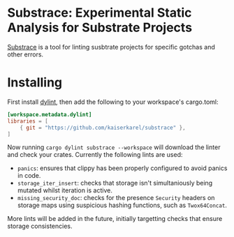 # Substrace: Experimental Static Analysis for Substrate Projects

[Substrace](https://github.com/kaiserkarel/substrace) is a tool for linting susbtrate projects for specific gotchas and other errors.

# Installing

First install [dylint](https://github.com/trailofbits/dylint), then add the following to your workspace's cargo.toml:

```toml
[workspace.metadata.dylint]
libraries = [
    { git = "https://github.com/kaiserkarel/substrace" },
]
```

Now running `cargo dylint substrace --workspace` will download the linter and check your crates. Currently the following lints are used:

- `panics`: ensures that clippy has been properly configured to avoid panics in code.
- `storage_iter_insert`: checks that storage isn't simultaniously being mutated whilst iteration is active.
- `missing_security_doc`: checks for the presence `Security` headers on storage maps using suspicious hashing functions, such as `Twox64Concat`. 

More lints will be added in the future, initially targetting checks that ensure storage consistencies.
